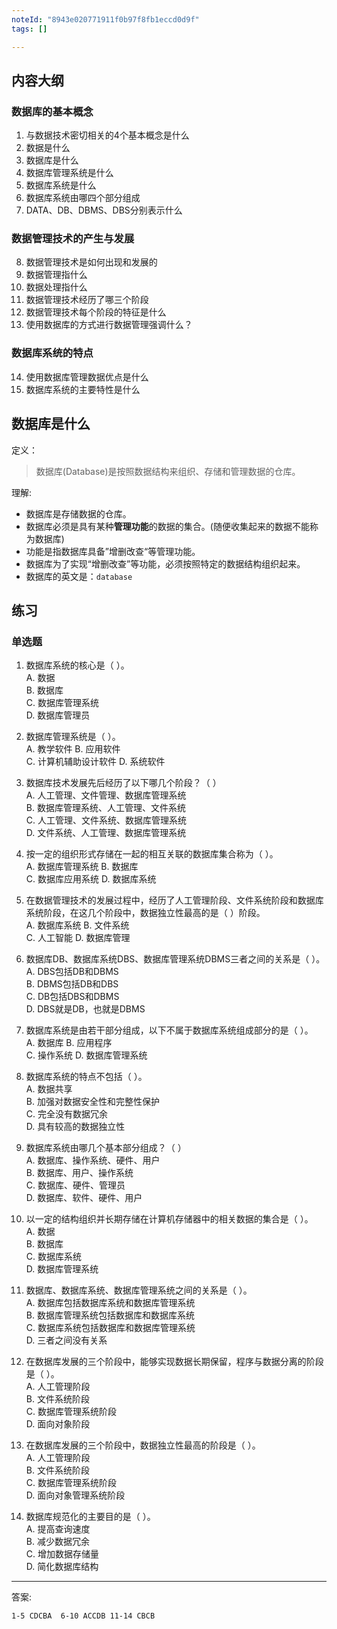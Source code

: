 ```yaml
---
noteId: "8943e020771911f0b97f8fb1eccd0d9f"
tags: []

---
```




## 内容大纲
### 数据库的基本概念
1. 与数据技术密切相关的4个基本概念是什么
2. 数据是什么
3. 数据库是什么
4. 数据库管理系统是什么
5. 数据库系统是什么
6. 数据库系统由哪四个部分组成
7. DATA、DB、DBMS、DBS分别表示什么
### 数据管理技术的产生与发展
8. 数据管理技术是如何出现和发展的
9.  数据管理指什么
10. 数据处理指什么
11. 数据管理技术经历了哪三个阶段
12. 数据管理技术每个阶段的特征是什么
13. 使用数据库的方式进行数据管理强调什么？
### 数据库系统的特点
14. 使用数据库管理数据优点是什么
15. 数据库系统的主要特性是什么



## 数据库是什么

定义：

> 数据库(Database)是按照数据结构来组织、存储和管理数据的仓库。 

理解:

- 数据库是存储数据的仓库。
- 数据库必须是具有某种**管理功能**的数据的集合。(随便收集起来的数据不能称为数据库)
- 功能是指数据库具备”增删改查“等管理功能。
- 数据库为了实现“增删改查”等功能，必须按照特定的数据结构组织起来。
- 数据库的英文是：`database`

## 练习

### 单选题

1. 数据库系统的核心是（    ）。  
   A. 数据  
   B. 数据库  
   C. 数据库管理系统  
   D. 数据库管理员 

2. 数据库管理系统是（ ）。  
   A. 教学软件    B. 应用软件  
   C. 计算机辅助设计软件    D. 系统软件  

3. 数据库技术发展先后经历了以下哪几个阶段？（    ）  
   A. 人工管理、文件管理、数据库管理系统  
   B. 数据库管理系统、人工管理、文件系统  
   C. 人工管理、文件系统、数据库管理系统  
   D. 文件系统、人工管理、数据库管理系统  

4. 按一定的组织形式存储在一起的相互关联的数据库集合称为（ ）。  
   A. 数据库管理系统    B. 数据库  
   C. 数据库应用系统    D. 数据库系统  

5. 在数据管理技术的发展过程中，经历了人工管理阶段、文件系统阶段和数据库系统阶段，在这几个阶段中，数据独立性最高的是（ ）阶段。  
   A. 数据库系统    B. 文件系统  
   C. 人工智能    D. 数据库管理  

6. 数据库DB、数据库系统DBS、数据库管理系统DBMS三者之间的关系是（ ）。  
   A. DBS包括DB和DBMS  
   B. DBMS包括DB和DBS  
   C. DB包括DBS和DBMS  
   D. DBS就是DB，也就是DBMS  

7. 数据库系统是由若干部分组成，以下不属于数据库系统组成部分的是（ ）。  
   A. 数据库    B. 应用程序  
   C. 操作系统    D. 数据库管理系统  

8. 数据库系统的特点不包括（ ）。  
   A. 数据共享  
   B. 加强对数据安全性和完整性保护  
   C. 完全没有数据冗余  
   D. 具有较高的数据独立性  

9. 数据库系统由哪几个基本部分组成？（    ）  
   A. 数据库、操作系统、硬件、用户  
   B. 数据库、用户、操作系统  
   C. 数据库、硬件、管理员  
   D. 数据库、软件、硬件、用户  

10. 以一定的结构组织并长期存储在计算机存储器中的相关数据的集合是（    ）。  
   A. 数据  
   B. 数据库  
   C. 数据库系统  
   D. 数据库管理系统  

11. 数据库、数据库系统、数据库管理系统之间的关系是（    ）。  
   A. 数据库包括数据库系统和数据库管理系统  
   B. 数据库管理系统包括数据库和数据库系统  
   C. 数据库系统包括数据库和数据库管理系统  
   D. 三者之间没有关系  

12. 在数据库发展的三个阶段中，能够实现数据长期保留，程序与数据分离的阶段是（    ）。  
   A. 人工管理阶段  
   B. 文件系统阶段  
   C. 数据库管理系统阶段  
   D. 面向对象阶段  

13. 在数据库发展的三个阶段中，数据独立性最高的阶段是（    ）。  
   A. 人工管理阶段  
   B. 文件系统阶段  
   C. 数据库管理系统阶段  
   D. 面向对象管理系统阶段  

14. 数据库规范化的主要目的是（    ）。  
   A. 提高查询速度  
   B. 减少数据冗余  
   C. 增加数据存储量  
   D. 简化数据库结构  

--- 

答案: 
```
1-5 CDCBA  6-10 ACCDB 11-14 CBCB
```

